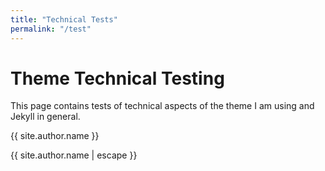 ```yaml
---
title: "Technical Tests"
permalink: "/test"
---
```

# Theme Technical Testing
This page contains tests of technical aspects of the theme I am using and Jekyll in general.

{{ site.author.name }}

{{ site.author.name | escape }}


